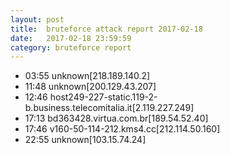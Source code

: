 ```yaml
---
layout: post
title:  bruteforce attack report 2017-02-18
date:   2017-02-18 23:59:59
category: bruteforce report
---
```


* 03:55 unknown[218.189.140.2]
* 11:48 unknown[200.129.43.207]
* 12:46 host249-227-static.119-2-b.business.telecomitalia.it[2.119.227.249]
* 17:13 bd363428.virtua.com.br[189.54.52.40]
* 17:46 v160-50-114-212.kms4.cc[212.114.50.160]
* 22:55 unknown[103.15.74.24]
